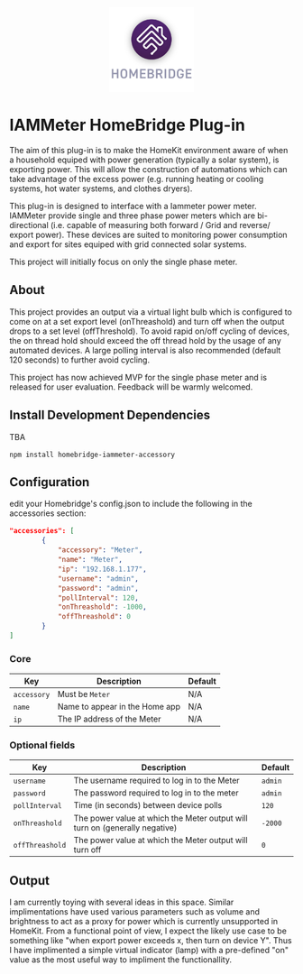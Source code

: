<p align="center">
<img src="https://github.com/homebridge/branding/raw/master/logos/homebridge-wordmark-logo-vertical.png" width="150">
</p>

# IAMMeter HomeBridge Plug-in

The aim of this plug-in is to make the HomeKit environment aware of when a household equiped with power generation (typically a solar system), is exporting power. This will allow the construction of automations which can take advantage of the excess power (e.g. running heating or cooling systems, hot water systems, and clothes dryers).

This plug-in is designed to interface with a Iammeter power meter. IAMMeter provide single and three phase power meters which are bi-directional (i.e. capable of measuring both forward / Grid and reverse/ export power). These devices are suited to monitoring power consumption and export for sites equiped with grid connected solar systems.

This project will initially focus on only the single phase meter.

## About

This project provides an output via a virtual light bulb which is configured to come on at a set export level (onThreashold) and turn off when the output drops to a set level (offThreshold). To avoid rapid on/off cycling of devices, the on thread hold should exceed the off thread hold by the usage of any automated devices. A large polling interval is also recommended (default 120 seconds) to further avoid cycling. 

This project has now achieved MVP for the single phase meter and is released for user evaluation. Feedback will be warmly welcomed.

## Install Development Dependencies

TBA

```
npm install homebridge-iammeter-accessory
```


## Configuration

edit your Homebridge's config.json to include the following in the accessories section:

```json
"accessories": [
        {
            "accessory": "Meter",
            "name": "Meter",
            "ip": "192.168.1.177",
            "username": "admin",
            "password": "admin",
            "pollInterval": 120,
            "onThreashold": -1000,
            "offThreashold": 0
        }
]
```


### Core
| Key | Description | Default |
| --- | --- | --- |
| `accessory` | Must be `Meter` | N/A |
| `name` | Name to appear in the Home app | N/A |
| `ip` | The IP address of the Meter | N/A |

### Optional fields
| Key | Description | Default |
| --- | --- | --- |
| `username` | The username required to log in to the Meter | `admin` |
| `password` | The password required to log in to the meter | `admin` |
| `pollInterval` | Time (in seconds) between device polls | `120` |
| `onThreashold` | The power value at which the Meter output will turn on (generally negative)| `-2000`|
| `offThreashold` | The power value at which the Meter output will turn off | `0` |


## Output 

I am currently toying with several ideas in this space. Similar implimentations have used various parameters such as volume and brightness to act as a proxy for power which is currently unsupported in HomeKit. From a functional point of view, I expect the likely use case to be something like "when export power exceeds x, then turn on device Y". Thus I have implimented a simple virtual indicator (lamp) with a pre-defined "on" value as the most useful way to impliment the functionallity.


